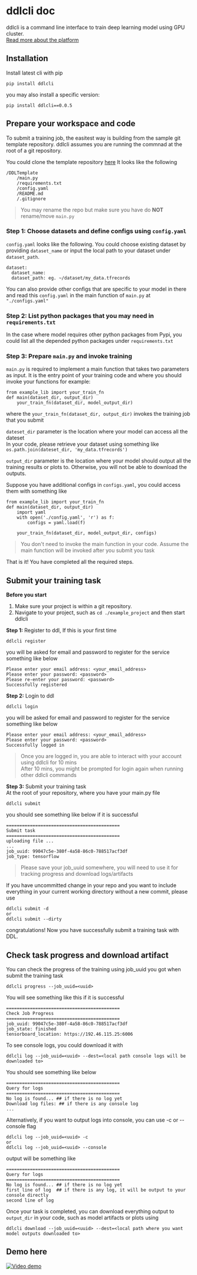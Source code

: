 # ddlcli doc
ddlcli is a command line interface to train deep learning model using GPU cluster.  
[Read more about the platform](./intro.md)

## Installation
Install latest cli with pip
```
pip install ddlcli
```
you may also install a specific version:
```
pip install ddlcli==0.0.5
```

## Prepare your workspace and code

To submit a training job, the easitest way is building from the sample git template repository. ddlcli assumes you are running the commnad at the root of a git repository.

You could clone the template repository [here](https://github.com/githublu/DDLTemplate) 
It looks like the following
```
/DDLTemplate
    /main.py
    /requirements.txt
    /config.yaml
    /README.md
    /.gitignore
```
> You may rename the repo but make sure you have do **NOT** rename/move ```main.py```

### Step 1: Choose datasets and define configs using ```config.yaml```
```config.yaml``` looks like the following. You could choose existing dataset by providing ```dataset_name``` or input the local path to your dataset under ```dataset_path```.
```
dataset:
  dataset_name:
  dataset_path: eg. ~/dataset/my_data.tfrecords
```

You can also provide other configs that are specific to your model in there and read this ```config.yaml``` in the main function of ```main.py``` at ```"./configs.yaml"```

### Step 2: List python packages that you may need in ```requirements.txt```
In the case where model requires other python packages from Pypi, you could list all the depended python packages under ```requirements.txt```

### Step 3: Prepare ```main.py``` and invoke training
```main.py``` is required to implement a main function that takes two parameters as input. It is the entry point of your training code and where you should invoke your functions
for example:  

```
from example_lib import your_train_fn
def main(dataset_dir, output_dir)
    your_train_fn(dataset_dir, model_output_dir)
```  

where the ```your_train_fn(dataset_dir, output_dir)``` invokes the training job that you submit  

```dateset_dir``` parameter is the location where your model can access all the dateset  
 In your code, please retrieve your dataset using something like ```os.path.join(dateset_dir, 'my_data.tfrecords')``` 

```output_dir``` parameter is the location where your model should output all the training results or plots to. Otherwise, you will not be able to download the outputs.  

Suppose you have additional configs in ```configs.yaml```, you could access them with something like 
```
from example_lib import your_train_fn
def main(dataset_dir, output_dir)
    import yaml
    with open('./config.yaml', 'r') as f:
        configs = yaml.load(f)

    your_train_fn(dataset_dir, model_output_dir, configs)
```  

> You don't need to invoke the main function in your code. Assume the main function will be invoked after you submit you task

That is it! You have completed all the required steps.

## Submit your training task  
**Before you start**  
1. Make sure your project is within a git repository.
2. Navigate to your project, such as ```cd ./example_project``` and then start ddlcli

**Step 1:** Register to ddl, If this is your first time  
```
ddlcli register
```
you will be asked for email and password to register for the service  
something like below
```
Please enter your email address: <your_email_address>
Please enter your password: <password>
Please re-enter your password: <password>
Successfully registered
```

**Step 2:** Login to ddl
```
ddlcli login
```
you will be asked for email and password to register for the service  
something like below
```
Please enter your email address: <your_email_address>
Please enter your password: <password>
Successfully logged in
```
> Once you are logged in, you are able to interact with your account using ddlcli for 10 mins  
After 10 mins, you might be prompted for login again when running other ddlcli commands

**Step 3:** Submit your training task  
At the root of your repository, where you have your main.py file
```
ddlcli submit
```
you should see something like below if it is successful
```
===========================================
Submit task
===========================================
uploading file ...
...
job_uuid: 99047c5e-380f-4a58-86c0-788517acf3df
job_type: tensorflow
```
> Please save your job_uuid somewhere, you will need to use it for tracking progress and download logs/artifacts

If you have uncommitted change in your repo and you want to include everything in your current working directory without a new commit, please use
```
ddlcli submit -d
or 
ddlcli submit --dirty
```

congratulations! Now you have successfully submit a training task with DDL.

## Check task progress and download artifact
You can check the progress of the training using job_uuid you got when submit the training task
```
ddlcli progress --job_uuid=<uuid>
```
You will see something like this if it is successful
```
===========================================
Check Job Progress
===========================================
job_uuid: 99047c5e-380f-4a58-86c0-788517acf3df
job_state: finished
tensorboard_location: https://192.46.115.25:6006
```

To see console logs, you could download it with
```
ddlcli log --job_uuid=<uuid> --dest=<local path console logs will be downloaded to>
```

You should see something like below
```
===========================================
Query for logs
===========================================
No log is found... ## if there is no log yet
Download log files: ## if there is any console log
...
```

Alternatively, if you want to output logs into console, you can use -c or --console flag
```
ddlcli log --job_uuid=<uuid> -c
or 
ddlcli log --job_uuid=<uuid> --console
```

output will be something like

```
===========================================
Query for logs
===========================================
No log is found... ## if there is no log yet
first line of log  ## if there is any log, it will be output to your console directly
second line of log
```

Once your task is completed, you can download everything output to ```output_dir``` in your code, such as model artifacts or plots using
```
ddlcli download --job_uuid=<uuid> --dest=<local path where you want model outputs downloaded to>
```

## Demo here
[![Video demo](http://img.youtube.com/vi/w5ezD7UCB6w/0.jpg)](http://www.youtube.com/watch?v=w5ezD7UCB6w&feature=youtu.be)